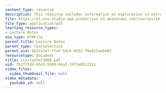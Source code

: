 ```yaml
---
content_type: resource
description: This resource includes information on exploration in extreme environments.
file: https://ol-ocw-studio-app-production.s3.amazonaws.com/courses/16-423j-aerospace-biomedical-and-life-support-engineering-spring-2006/fb2f71dd65435b099ea319f3a0512221_icestuster2006.pdf
file_type: application/pdf
learning_resource_types:
- Lecture Notes
ocw_type: OCWFile
parent_title: Lecture Notes
parent_type: CourseSection
parent_uid: 662ca147-ffa5-5dc6-d152-f9a825ee8e03
resourcetype: Document
title: icestuster2006.pdf
uid: fb2f71dd-6543-5b09-9ea3-19f3a0512221
video_files:
  video_thumbnail_file: null
video_metadata:
  youtube_id: null
---
```

